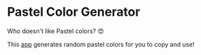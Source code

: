 # Pastel Color Generator

Who doesn't like Pastel colors? 😍

This [app](https://patel-priyank.github.io/Pastel-Color-Generator/) generates random pastel colors for you to copy and use!
